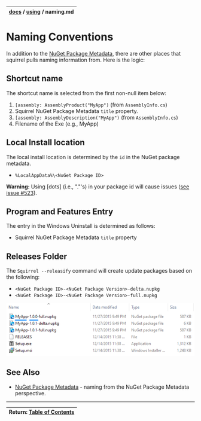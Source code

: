 | [docs](..)  / [using](.) / naming.md
|:---|

# Naming Conventions

In addition to the [NuGet Package Metadata](nuget-package-metadata.md), there are other places that squirrel pulls naming information from. Here is the logic:

## Shortcut name

The shortcut name is selected from the first non-null item below:

1. `[assembly: AssemblyProduct("MyApp")` (from `AssemblyInfo.cs`)
2. Squirrel NuGet Package Metadata `title` property.
3. `[assembly: AssemblyDescription("MyApp")` (from `AssemblyInfo.cs`)
4. Filename of the Exe (e.g., MyApp)

## Local Install location

The local install location is determined by the `id` in the NuGet package metadata.

* `%LocalAppData%\<NuGet Package ID>`

**Warning:** Using \[dots\] (i.e., "."'s) in your package id will cause issues ([see issue #523](https://github.com/Squirrel/Squirrel.Windows/issues/523)).

## Program and Features Entry
The entry in the Windows Uninstall is determined as follows: 

* Squirrel NuGet Package Metadata `title` property

## Releases Folder

The `Squirrel --releasify` command will create update packages based on the following:

* `<NuGet Package ID>-<NuGet Package Version>-delta.nupkg`
* `<NuGet Package ID>-<NuGet Package Version>-full.nupkg`

![](images/naming-releases.png)

## See Also

* [NuGet Package Metadata](nuget-package-metadata.md) - naming from the NuGet Package Metadata perspective.

---
| Return: [Table of Contents](../readme.md) |
|----|
